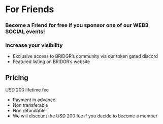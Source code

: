# For Friends

### Become a Friend for free if you sponsor one of our WEB3 SOCIAL events!

### Increase your visibility

* Exclusive access to BRIDGR’s community via our token gated discord
* Featured listing on BRIDGR’s website

## Pricing

USD 200 lifetime fee

* Payment in advance
* Non transferable
* Non refundable
* We will discount the USD 200 fee if you decide to become a member

